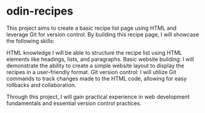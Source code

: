 # odin-recipes
This project aims to create a basic recipe list page using HTML and leverage Git for version control. By building this recipe page, I will showcase the following skills:

HTML knowledge I will be able to structure the recipe list using HTML elements like headings, lists, and paragraphs. 
Basic website building: I will demonstrate the ability to create a simple website layout to display the recipes in a user-friendly format.
Git version control: I will utilize Git commands to track changes made to the HTML code, allowing for easy rollbacks and collaboration. 

Through this project, I will gain practical experience in web development fundamentals and essential version control practices. 